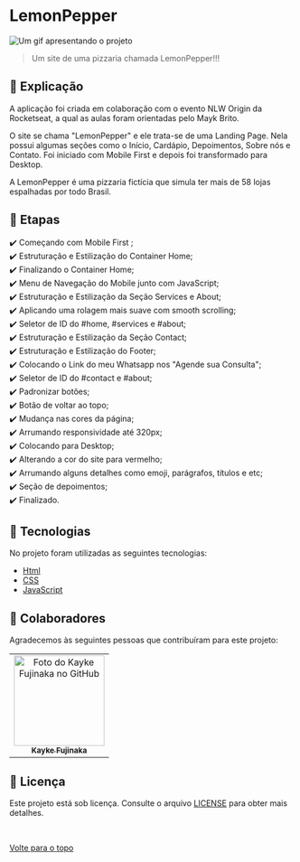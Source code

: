 # LemonPepper

<img src="./assets/img/Animação.gif" alt="Um gif apresentando o projeto">

>  Um site de uma pizzaria chamada LemonPepper!!!

## :page_facing_up: Explicação

A aplicação foi criada em colaboração com o evento NLW Origin da Rocketseat, a qual as aulas foram orientadas pelo Mayk Brito.

O site se chama "LemonPepper" e ele trata-se de uma Landing Page. Nela possui algumas seções como o Início, Cardápio, Depoimentos, Sobre nós e Contato. Foi iniciado com Mobile First e depois foi transformado para Desktop.

A LemonPepper é uma pizzaria fictícia que simula ter mais de 58 lojas espalhadas por todo Brasil. 

## :dart: Etapas ##

:heavy_check_mark: Começando com Mobile First ;\
:heavy_check_mark: Estruturação e Estilização do Container Home;\
:heavy_check_mark: Finalizando o Container Home;\
:heavy_check_mark: Menu de Navegação do Mobile junto com JavaScript;\
:heavy_check_mark: Estruturação e Estilização da Seção Services e About;\
:heavy_check_mark: Aplicando uma rolagem mais suave com smooth scrolling;\
:heavy_check_mark: Seletor de ID do #home, #services e #about;\
:heavy_check_mark: Estruturação e Estilização da Seção Contact;\
:heavy_check_mark: Estruturação e Estilização do Footer;\
:heavy_check_mark: Colocando o Link do meu Whatsapp nos "Agende sua Consulta";\
:heavy_check_mark: Seletor de ID do #contact e #about;\
:heavy_check_mark: Padronizar botões;\
:heavy_check_mark: Botão de voltar ao topo;\
:heavy_check_mark: Mudança nas cores da página;\
:heavy_check_mark: Arrumando responsividade até 320px;\
:heavy_check_mark: Colocando para Desktop;\
:heavy_check_mark: Alterando a cor do site para vermelho;\
:heavy_check_mark: Arrumando alguns detalhes como emoji, parágrafos, títulos e etc;\
:heavy_check_mark: Seção de depoimentos;\
:heavy_check_mark: Finalizado.

## :rocket: Tecnologias ##

No projeto foram utilizadas as seguintes tecnologias:

- [Html](https://developer.mozilla.org/pt-BR/docs/Web/HTML/Element/html/)  
- [CSS](https://developer.mozilla.org/pt-BR/docs/Web/CSS)  
- [JavaScript](https://developer.mozilla.org/pt-BR/docs/Web/JavaScript) 

## 🤝 Colaboradores

Agradecemos às seguintes pessoas que contribuíram para este projeto:

<table>
  <tr>
    <td align="center">
      <a href="#">
        <img src="https://avatars.githubusercontent.com/u/98772000?s=400&u=80de9af672be7f75cc7a546838552cf63d5b82fe&v=4" width="160px;" alt="Foto do Kayke Fujinaka no GitHub"/><br>
        <sub>
          <b>Kayke Fujinaka</b>
        </sub>
      </a>
    </td>
  </tr>
</table>

## 📝 Licença

Este projeto está sob licença. Consulte o arquivo [LICENSE](LICENSE.md) para obter mais detalhes.

&#xa0;

<a href="#top">Volte para o topo</a>
